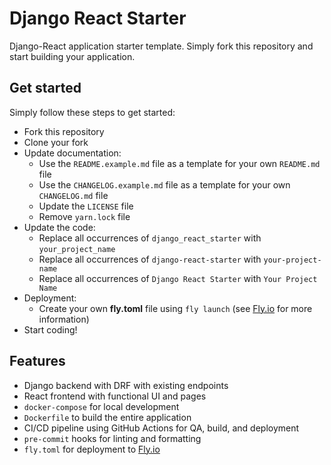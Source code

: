 # Django React Starter

Django-React application starter template.
Simply fork this repository and start building your application.

## Get started
Simply follow these steps to get started:
- Fork this repository
- Clone your fork
- Update documentation:
  - Use the `README.example.md` file as a template for your own `README.md` file
  - Use the `CHANGELOG.example.md` file as a template for your own `CHANGELOG.md` file
  - Update the `LICENSE` file
  - Remove `yarn.lock` file
- Update the code:
  - Replace all occurrences of `django_react_starter` with `your_project_name`
  - Replace all occurrences of `django-react-starter` with `your-project-name`
  - Replace all occurrences of `Django React Starter` with `Your Project Name`
- Deployment:
  - Create your own **fly.toml** file using `fly launch` (see [Fly.io](https://fly.io) for more information)
- Start coding!

## Features
- Django backend with DRF with existing endpoints
- React frontend with functional UI and pages
- `docker-compose` for local development
- `Dockerfile` to build the entire application
- CI/CD pipeline using GitHub Actions for QA, build, and deployment
- `pre-commit` hooks for linting and formatting
- `fly.toml` for deployment to [Fly.io](https://fly.io)
